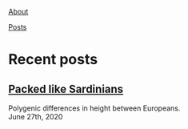 
[About](about.md)

[Posts](posts.md)

# Recent posts

## [Packed like Sardinians](/posts/packed_like_sardinians.md)

Polygenic differences in height between Europeans.  
June 27th, 2020


